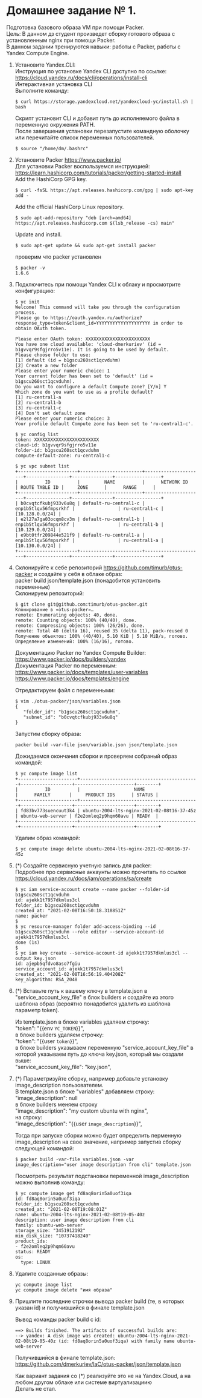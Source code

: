 # Домашнее задание № 1.

Подготовка базового образа VM при помощи Packer.  
Цель: В данном дз студент произведет сборку готового образа с установленным nginx при помощи Packer.  
В данном задании тренируются навыки: работы с Packer, работы с Yandex Compute Engine.  

1. Установите Yandex.CLI:  
   Инструкция по установке Yandex CLI доступно по ссылке: https://cloud.yandex.ru/docs/cli/operations/install-cli  
   Интерактивная установка CLI  
   Выполните команду:  
   ```
   $ curl https://storage.yandexcloud.net/yandexcloud-yc/install.sh | bash
   ```    
   Скрипт установит CLI и добавит путь до исполняемого файла в переменную окружения PATH.  
   После завершения установки перезапустите командную оболочку или перечитайте список переменных пользователей.  
   ```
   $ source "/home/dm/.bashrc"  
   ```

2. Установите Packer https://www.packer.io/  
   Для установки Packer воспользуемся инструкцией: https://learn.hashicorp.com/tutorials/packer/getting-started-install  
   Add the HashiCorp GPG key.  
   ```
   $ curl -fsSL https://apt.releases.hashicorp.com/gpg | sudo apt-key add -  
   ```  
   Add the official HashiCorp Linux repository.  
   ```
   $ sudo apt-add-repository "deb [arch=amd64] https://apt.releases.hashicorp.com $(lsb_release -cs) main"  
   ```
   Update and install.  
   ```
   $ sudo apt-get update && sudo apt-get install packer  
   ```  
   проверим что packer установлен  
   ```
   $ packer -v
   1.6.6
   ```

3. Подключитесь при помощи Yandex CLI к облаку и просмотрите конфигурацию:  
   ```
   $ yc init 
   Welcome! This command will take you through the configuration process.
   Please go to https://oauth.yandex.ru/authorize?response_type=token&client_id=YYYYYYYYYYYYYYYYYYYY in order to obtain OAuth token.

   Please enter OAuth token: XXXXXXXXXXXXXXXXXXXXXXXX
   You have one cloud available: 'cloud-dmerkuriev' (id = b1gvvqr9sfgjrro5v11e). It is going to be used by default.
   Please choose folder to use:
   [1] default (id = b1gscu260sct1qcvduhm)
   [2] Create a new folder
   Please enter your numeric choice: 1
   Your current folder has been set to 'default' (id = b1gscu260sct1qcvduhm).
   Do you want to configure a default Compute zone? [Y/n] Y
   Which zone do you want to use as a profile default?
   [1] ru-central1-a
   [2] ru-central1-b
   [3] ru-central1-c
   [4] Don't set default zone
   Please enter your numeric choice: 3
   Your profile default Compute zone has been set to 'ru-central1-c'.
   ```  

   ```
   $ yc config list
   token: XXXXXXXXXXXXXXXXXXXXXXXX
   cloud-id: b1gvvqr9sfgjrro5v11e
   folder-id: b1gscu260sct1qcvduhm
   compute-default-zone: ru-central1-c
   ```  
   ```
   $ yc vpc subnet list
   +----------------------+-----------------------+----------------------+----------------+---------------+-----------------+
   |          ID          |         NAME          |      NETWORK ID      | ROUTE TABLE ID |     ZONE      |      RANGE      |
   +----------------------+-----------------------+----------------------+----------------+---------------+-----------------+
   | b0cvqtcfkubj933v6u8q | default-ru-central1-c | enp1b5tlqv56fmpsrkhf |                | ru-central1-c | [10.128.0.0/24] |
   | e2l27a7ga03ocqm8cv3m | default-ru-central1-b | enp1b5tlqv56fmpsrkhf |                | ru-central1-b | [10.129.0.0/24] |
   | e9bt0tfr209844e521f9 | default-ru-central1-a | enp1b5tlqv56fmpsrkhf |                | ru-central1-a | [10.130.0.0/24] |
   +----------------------+-----------------------+----------------------+----------------+---------------+-----------------+
   ```


4. Склонируйте к себе репозиторий https://github.com/timurb/otus-packer и создайте у себя в облаке образ:  
   packer build json/template.json (понадобится установить переменные)  
   Склонируем репозиторий:  
   ```
   $ git clone git@github.com:timurb/otus-packer.git
   Клонирование в «otus-packer»…
   remote: Enumerating objects: 40, done.
   remote: Counting objects: 100% (40/40), done.
   remote: Compressing objects: 100% (26/26), done.
   remote: Total 40 (delta 16), reused 35 (delta 11), pack-reused 0
   Получение объектов: 100% (40/40), 5.10 KiB | 5.10 MiB/s, готово.
   Определение изменений: 100% (16/16), готово.
   ```  

   Документацию Packer по Yandex Compute Builder:  
   https://www.packer.io/docs/builders/yandex  
   Документация Packer по переменным:  
   https://www.packer.io/docs/templates/user-variables  
   https://www.packer.io/docs/templates/engine

   Отредактируем файл с переменными: 
   ```
   $ vim ./otus-packer/json/variables.json
   {
      "folder_id": "b1gscu260sct1qcvduhm",
      "subnet_id": "b0cvqtcfkubj933v6u8q"
   }
   ```

   Запустим сборку образа:  
   ```
   packer build -var-file json/variable.json json/template.json
   ```  

   Дожидаемся окончания сборки и проверяем собраный образ командой:  
   ```
   $ yc compute image list
   +----------------------+--------------------------------------------+-------------------+----------------------+--------+
   |          ID          |                    NAME                    |      FAMILY       |     PRODUCT IDS      | STATUS |
   +----------------------+--------------------------------------------+-------------------+----------------------+--------+
   | fd83bv773suencuut3k4 | ubuntu-2004-lts-nginx-2021-02-08t16-37-45z | ubuntu-web-server | f2e2omleq2p9hqm60avu | READY  |
   +----------------------+--------------------------------------------+-------------------+----------------------+--------+
   ```  
   Удалим образ командой:  
   ``` 
   $ yc compute image delete ubuntu-2004-lts-nginx-2021-02-08t16-37-45z
   ```  

5. (*) Создайте сервисную учетную запись для packer:  
   Подробнее про сервисные аккаунты можно прочитать по ссылке https://cloud.yandex.ru/docs/iam/operations/sa/create  
   ```
   $ yc iam service-account create --name packer --folder-id b1gscu260sct1qcvduhm
   id: ajekk1t7957dkmlus3cl
   folder_id: b1gscu260sct1qcvduhm
   created_at: "2021-02-08T16:50:18.318851Z"
   name: packer
   $
   $ yc resource-manager folder add-access-binding --id b1gscu260sct1qcvduhm --role editor --service-account-id ajekk1t7957dkmlus3cl
   done (1s)
   $
   $ yc iam key create --service-account-id ajekk1t7957dkmlus3cl --output key.json
   id: ajepb5qfdvo8aso7fgiu
   service_account_id: ajekk1t7957dkmlus3cl
   created_at: "2021-02-08T16:56:19.404208Z"
   key_algorithm: RSA_2048
   ```  

6. (*) Вставьте путь к вашему ключу в template.json в "service_account_key_file" в блок builders и создайте из этого шаблона образ (вероятно понадобится удалить из шаблона параметр token).  
   
   Из template.json в блоке variables удаляем строчку:  
   "token": "{{env `YC_TOKEN`}}",  
   в блоке builders удаляем строчку:  
   "token": "{{user `token`}}",  
   в блоке builders указываем переменную "service_account_key_file" в которой указываем путь до ключа key.json, который мы создали выше:  
   "service_account_key_file": "key.json",  


7. (*) Параметризуйте сборку, например добавьте установку image_description пользователем.  
   В template.json в блоке "variables" добавляем строку: "image_description": null  
   в блоке builders меняем строку  
   "image_description": "my custom ubuntu with nginx",  
   на строку:  
   "image_description": "{{user `image_description`}}",  

   Тогда при запуске сборки можно будет определить перменную image_description на свое значение, например запустив сборку следующей командой:  
   ```  
   $ packer build -var-file variables.json -var image_description="user image description from cli" template.json
   ```  
   Посмотреть результат подстановки переменной image_description можно выполнив команду:
   ```
   $ yc compute image get fd8aq8orin5a0uof3iqa
   id: fd8aq8orin5a0uof3iqa
   folder_id: b1gscu260sct1qcvduhm
   created_at: "2021-02-08T19:08:01Z"
   name: ubuntu-2004-lts-nginx-2021-02-08t19-05-40z
   description: user image description from cli
   family: ubuntu-web-server
   storage_size: "3451912192"
   min_disk_size: "10737418240"
   product_ids:
   - f2e2omleq2p9hqm60avu
   status: READY
   os:
     type: LINUX
   ```

8. Удалите созданные образы:
   ```
   yc compute image list
   yc compute image delete "имя образа"
   ```

9. Пришлите последние строчки вывода packer build (те, в которых указан id) и получившийся в финале template.json

   Вывод команды packer build c id:  
   ```
   ==> Builds finished. The artifacts of successful builds are:
   --> yandex: A disk image was created: ubuntu-2004-lts-nginx-2021-02-08t19-05-40z (id: fd8aq8orin5a0uof3iqa) with family name ubuntu-web-server
   ```
   Получившийся в финале template.json: https://github.com/dmerkuriev/IaC/otus-packer/json/template.json

   Как вариант задания со (*) реализуйте это не на Yandex.Cloud, а на любом другом облаке или системе виртуализациию  
   Делать не стал.
